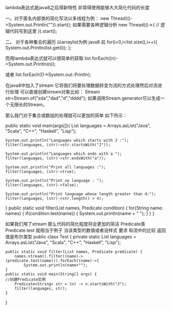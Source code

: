 lambda表达式是java8之后得新特性 非常得使用能够大大简化代码的长度


一。对于匿名内部类的简化写法以多线程为例：
new Thread(()->System.out.Println("")).start();
如果需要各种逻辑分析
new Thread(()->{
// 逻辑代码写到这里
}).start();



二。 对于各种集合的遍历
以arraylist为例
java8 前
for(i=0,i<list.size(),i++){
System.out.Println(list.get(i));
};


而用lambda表达式就可以很简单的获取
list.forEach((n)->System.out.Println(n));

或者
list.forEach(()->System.out::Println);

在java8中加入了stream 它将我们将要处理数据转变为流的方式处理然后对流进行处理
可以直接创建stream对象比如：
Stream<String> str=Stream.of("sda","dad","d","dddd");
如果调用Stream.generator可以生成一个无限长的Stream。

那么我门对于集合或数组的处理就可以更加的简单 如下所示：

public static void main(args[]){
    List languages = Arrays.asList("Java", "Scala", "C++", "Haskell", "Lisp");
 
    System.out.println("Languages which starts with J :");
    filter(languages, (str)->str.startsWith("J"));
 
    System.out.println("Languages which ends with a ");
    filter(languages, (str)->str.endsWith("a"));
 
    System.out.println("Print all languages :");
    filter(languages, (str)->true);
 
    System.out.println("Print no language : ");
    filter(languages, (str)->false);
 
    System.out.println("Print language whose length greater than 4:");
    filter(languages, (str)->str.length() > 4);
}
public static void filter(List names, Predicate condition) {
    for(String name: names)  {
        if(condition.test(name)) {
            System.out.println(name + " ");
        }
    }
}

如果我们用了stream 那么代码的简化程度将会更加的简洁
Predicate类 Predicate.test  就相当于例子  当该类型的数值或者说样式 要求 和流中的比较 返回值是布尔类型
public class Test {
   private static List languages = Arrays.asList("Java", "Scala", "C++", "Haskell", "Lisp");

    public static void filter(List names, Predicate predicate) {
        names.stream().filter((name)->(predicate.test(name))).forEach((name)->{
            System.out.println(name+"");
    }
    public static void main(String[] args) {
    //创建Predicate实例   
        Predicate<String> str = (n) -> n.startsWith("J");
        filter(languages, str);
    }
}

